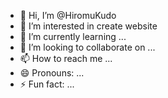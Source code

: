 - 👋 Hi, I’m @HiromuKudo
- 👀 I’m interested in create website
- 🌱 I’m currently learning ...
- 💞️ I’m looking to collaborate on ...
- 📫 How to reach me ...
- 😄 Pronouns: ...
- ⚡ Fun fact: ...

<!---
HiromuKudo/HiromuKudo is a ✨ special ✨ repository because its `README.md` (this file) appears on your GitHub profile.
You can click the Preview link to take a look at your changes.
--->
